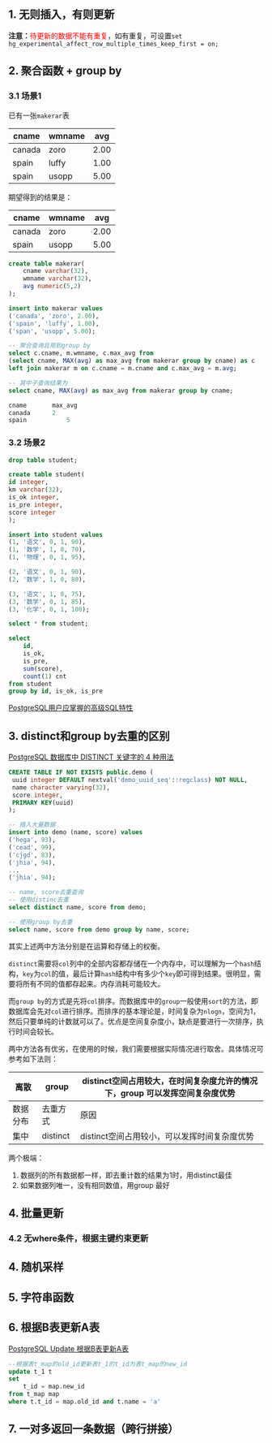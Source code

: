 ## 1. 无则插入，有则更新



**注意：**<font color=red>待更新的数据不能有重复</font>，如有重复，可设置`set hg_experimental_affect_row_multiple_times_keep_first = on;`

## 2. 聚合函数 + group by

### 3.1 场景1

已有一张`makerar`表

| cname  | wmname | avg  |
| ------ | ------ | ---- |
| canada | zoro   | 2.00 |
| spain  | luffy  | 1.00 |
| spain  | usopp  | 5.00 |

期望得到的结果是：

| cname  | wmname | avg  |
| ------ | ------ | ---- |
| canada | zoro   | 2.00 |
| spain  | usopp  | 5.00 |

```sql
create table makerar(
	cname varchar(32),
	wmname varchar(32),
	avg numeric(5,2)
);

insert into makerar values
('canada', 'zoro', 2.00),
('spain', 'luffy', 1.00),
('span', 'usopp', 5.00);

-- 聚合查询且用到group by
select c.cname, m.wmname, c.max_avg from
(select cname, MAX(avg) as max_avg from makerar group by cname) as c
left join makerar m on c.cname = m.cname and c.max_avg = m.avg;

-- 其中子查询结果为
select cname, MAX(avg) as max_avg from makerar group by cname;

cname		max_avg
canada		2
spain			5
```

### 3.2 场景2

```sql
drop table student;

create table student(
id integer,
km varchar(32),
is_ok integer,
is_pre integer,
score integer
);

insert into student values
(1, '语文', 0, 1, 90),
(1, '数学', 1, 0, 70),
(1, '物理', 0, 1, 95),

(2, '语文', 0, 1, 90),
(2, '数学', 1, 0, 80),

(3, '语文', 1, 0, 75),
(3, '数学', 0, 1, 85),
(3, '化学', 0, 1, 100);

select * from student;

select
	id,
	is_ok,
	is_pre,
	sum(score),
	count(1) cnt
from student
group by id, is_ok, is_pre
```

[PostgreSQL用户应掌握的高级SQL特性](https://dbaplus.cn/news-19-2183-1.html#:~:text=%E4%B8%80%E3%80%81PostgreSQL%E7%9A%84SQL%E9%AB%98%E7%BA%A7%E7%89%B9%E6%80%A7.%20%E8%BF%99%E4%B8%80%E9%83%A8%E5%88%86%E4%B8%BB%E8%A6%81%E4%BB%8B%E7%BB%8DPostgreSQL%E5%9C%A8SQL%E6%96%B9%E9%9D%A2%E7%9A%84%E9%AB%98%E7%BA%A7%E7%89%B9%E6%80%A7%EF%BC%8C%E4%BE%8B%E5%A6%82WITH%E6%9F%A5%E8%AF%A2%E3%80%81%E6%89%B9%E9%87%8F%E6%8F%92%E5%85%A5%E3%80%81RETURNING%E8%BF%94%E5%9B%9E%E4%BF%AE%E6%94%B9%E7%9A%84%E6%95%B0%E6%8D%AE%E3%80%81UPSERT%E3%80%81%E6%95%B0%E6%8D%AE%E6%8A%BD%E6%A0%B7%E3%80%81%E8%81%9A%E5%90%88%E5%87%BD%E6%95%B0%E3%80%81%E7%AA%97%E5%8F%A3%E5%87%BD%E6%95%B0%E7%AD%89%E3%80%82.%20WITH%E6%9F%A5%E8%AF%A2%E6%98%AFPostgreSQL%E6%94%AF%E6%8C%81%E7%9A%84%E9%AB%98%E7%BA%A7SQL%E7%89%B9%E6%80%A7%E4%B9%8B%E4%B8%80%EF%BC%8C%E8%BF%99%E4%B8%80%E7%89%B9%E6%80%A7%E5%B8%B8%E7%A7%B0%E4%B8%BACTE,%28Common%20Table%20Expressions%29%EF%BC%8CWITH%E6%9F%A5%E8%AF%A2%E5%9C%A8%E5%A4%8D%E6%9D%82%E6%9F%A5%E8%AF%A2%E4%B8%AD%E5%AE%9A%E4%B9%89%E4%B8%80%E4%B8%AA%E8%BE%85%E5%8A%A9%E8%AF%AD%E5%8F%A5%EF%BC%88%E5%8F%AF%E7%90%86%E8%A7%A3%E6%88%90%E5%9C%A8%E4%B8%80%E4%B8%AA%E6%9F%A5%E8%AF%A2%E4%B8%AD%E5%AE%9A%E4%B9%89%E7%9A%84%E4%B8%B4%E6%97%B6%E8%A1%A8%EF%BC%89%EF%BC%8C%E8%BF%99%E4%B8%80%E7%89%B9%E6%80%A7%E5%B8%B8%E7%94%A8%E4%BA%8E%E5%A4%8D%E6%9D%82%E6%9F%A5%E8%AF%A2%E6%88%96%E9%80%92%E5%BD%92%E6%9F%A5%E8%AF%A2%E5%BA%94%E7%94%A8%E5%9C%BA%E6%99%AF%E3%80%82.)

## 3. distinct和group by去重的区别

[PostgreSQL 数据库中 DISTINCT 关键字的 4 种用法](https://blog.csdn.net/horses/article/details/108884556)

   ```sql
   CREATE TABLE IF NOT EXISTS public.demo (
   	uuid integer DEFAULT nextval('demo_uuid_seq'::regclass) NOT NULL,
   	name character varying(32),
   	score integer,
   	PRIMARY KEY(uuid)
   );
   
   -- 插入大量数据
   insert into demo (name, score) values 
   ('hega', 93),
   ('cead', 99),
   ('cjgd', 83),
   ('jhia', 94),
   ...
   ('jhia', 94);
   
   -- name, score去重查询
   -- 使用distinc去重
   select distinct name, score from demo;
   
   -- 使用group by去重
   select name, score from demo group by name, score;
   ```

其实上述两中方法分别是在运算和存储上的权衡。

`distinct`需要将`col`列中的全部内容都存储在一个内存中，可以理解为一个`hash`结构，`key`为`col`的值，最后计算`hash`结构中有多少个`key`即可得到结果。很明显，需要将所有不同的值都存起来。内存消耗可能较大。

而`group by`的方式是先将`col`排序。而数据库中的`group`一般使用`sort`的方法，即数据库会先对`col`进行排序。而排序的基本理论是，时间复杂为`nlogn`，空间为1，然后只要单纯的计数就可以了。优点是空间复杂度小，缺点是要进行一次排序，执行时间会较长。

两中方法各有优劣，在使用的时候，我们需要根据实际情况进行取舍。具体情况可参考如下法则：

| 离散     | group    | distinct空间占用较大，在时间复杂度允许的情况下，group 可以发挥空间复杂度优势 |
| -------- | -------- | ------------------------------------------------------------ |
| 数据分布 | 去重方式 | 原因                                                         |
| 集中     | distinct | distinct空间占用较小，可以发挥时间复杂度优势                 |

两个极端：

1. 数据列的所有数据都一样，即去重计数的结果为1时，用distinct最佳
1. 如果数据列唯一，没有相同数值，用group 最好

## 4. 批量更新

### 4.2 无where条件，根据主键约束更新



## 4. 随机采样



## 5. 字符串函数




## 6. 根据B表更新A表

[PostgreSQL Update 根据B表更新A表](https://www.cnblogs.com/xuenb/p/8385973.html)

```sql
--根据表t_map的old_id更新表t_1的t_id为表t_map的new_id
update t_1 t
set 
	t_id = map.new_id
from t_map map
where t.t_id = map.old_id and t.name = 'a'
```

## 7. 一对多返回一条数据（跨行拼接）

